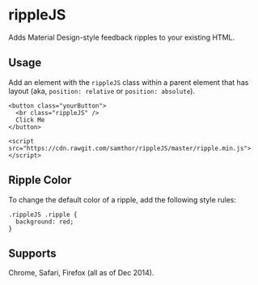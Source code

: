 # rippleJS

Adds Material Design-style feedback ripples to your existing HTML.

## Usage

Add an element with the `rippleJS` class within a parent element that has layout (aka, `position: relative` or `position: absolute`).

    <button class="yourButton">
      <br class="rippleJS" />
      Click Me
    </button>

    <script src="https://cdn.rawgit.com/samthor/rippleJS/master/ripple.min.js"></script>

## Ripple Color

To change the default color of a ripple, add the following style rules:

    .rippleJS .ripple {
      background: red;
    }

## Supports

Chrome, Safari, Firefox (all as of Dec 2014).

